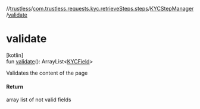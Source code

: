 //[trustless](../../../index.md)/[com.trustless.requests.kyc.retrieveSteps.steps](../index.md)/[KYCStepManager](index.md)/[validate](validate.md)

# validate

[kotlin]\
fun [validate](validate.md)(): ArrayList&lt;[KYCField](../../com.trustless.requests.kyc.retrieveSteps.steps.wrapper/-k-y-c-field/index.md)&gt;

Validates the content of the page

#### Return

array list of not valid fields
